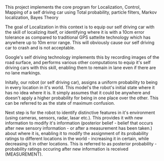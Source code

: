 This project implements the core program for Localization, Control, Mapping of a self driving car using Total probability, particle filters, Markov localization, Bayes Theory

The goal of Localization in this context is to equip our self driving car with the skill of localizing itself, or identifying where it is with a 10cm error tolerance as compared to traditional GPS sattelite technology which has anywhere up to 10m error range. This will obviously cause our self driving car to crash and is not acceptable.

Google's self driving technology implements this by recording images of the road surface, and performs various other computations to equip it's self driving cars with this skill, enabling them to remain in lane even if there are no lane markings.

Initally, our robot (or self driving car), assigns a uniform probability to being in every location in it's world. This model's the robot's initial state where it has no idea where it is. It simply assumes that it could be anywhere and doesn't apply a higher probability for being in one place over the other. This can be referred to as the state of maximum confusion.

Next step is for the robot to identify distinctive features in it's environment (using cameras, sensors, radar, lasar etc.).
This provides it with new information to modify it's information (posterior belief - belief that occurs after new sensory information - or after a measurement has been taken.) about where it is, enabling it to modify the assignment of its probability ratings to different locations in the world - increasing it in certain, while decreasing it in other locations. This is referred to as posterior probability - probability ratings occuring after new information is received (MEASUREMENT).





